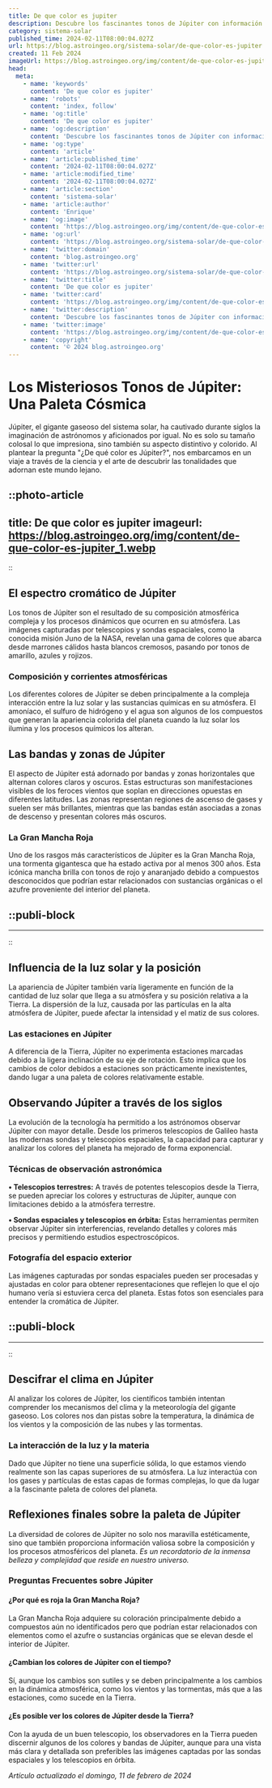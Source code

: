 ```yaml
---
title: De que color es jupiter
description: Descubre los fascinantes tonos de Júpiter con información detallada sobre su composición y las maravillas de su atmósfera gigante.
category: sistema-solar
published_time: 2024-02-11T08:00:04.027Z
url: https://blog.astroingeo.org/sistema-solar/de-que-color-es-jupiter
created: 11 Feb 2024
imageUrl: https://blog.astroingeo.org/img/content/de-que-color-es-jupiter_1.webp
head:
  meta:
    - name: 'keywords'
      content: 'De que color es jupiter'
    - name: 'robots'
      content: 'index, follow'
    - name: 'og:title'
      content: 'De que color es jupiter'
    - name: 'og:description'
      content: 'Descubre los fascinantes tonos de Júpiter con información detallada sobre su composición y las maravillas de su atmósfera gigante.'
    - name: 'og:type'
      content: 'article'
    - name: 'article:published_time'
      content: '2024-02-11T08:00:04.027Z'
    - name: 'article:modified_time'
      content: '2024-02-11T08:00:04.027Z'
    - name: 'article:section'
      content: 'sistema-solar'
    - name: 'article:author'
      content: 'Enrique'
    - name: 'og:image'
      content: 'https://blog.astroingeo.org/img/content/de-que-color-es-jupiter_1.webp'
    - name: 'og:url'
      content: 'https://blog.astroingeo.org/sistema-solar/de-que-color-es-jupiter'
    - name: 'twitter:domain'
      content: 'blog.astroingeo.org'
    - name: 'twitter:url'
      content: 'https://blog.astroingeo.org/sistema-solar/de-que-color-es-jupiter'
    - name: 'twitter:title'
      content: 'De que color es jupiter'
    - name: 'twitter:card'
      content: 'https://blog.astroingeo.org/img/content/de-que-color-es-jupiter_1.webp'
    - name: 'twitter:description'
      content: 'Descubre los fascinantes tonos de Júpiter con información detallada sobre su composición y las maravillas de su atmósfera gigante.'
    - name: 'twitter:image'
      content: 'https://blog.astroingeo.org/img/content/de-que-color-es-jupiter_1.webp'
    - name: 'copyright'
      content: '© 2024 blog.astroingeo.org'
---
```

# Los Misteriosos Tonos de Júpiter: Una Paleta Cósmica

Júpiter, el gigante gaseoso del sistema solar, ha cautivado durante siglos la imaginación de astrónomos y aficionados por igual. No es solo su tamaño colosal lo que impresiona, sino también su aspecto distintivo y colorido. Al plantear la pregunta "¿De qué color es Júpiter?", nos embarcamos en un viaje a través de la ciencia y el arte de descubrir las tonalidades que adornan este mundo lejano.


::photo-article
---
title: De que color es jupiter
imageurl: https://blog.astroingeo.org/img/content/de-que-color-es-jupiter_1.webp
---
::


## El espectro cromático de Júpiter

Los tonos de Júpiter son el resultado de su composición atmosférica compleja y los procesos dinámicos que ocurren en su atmósfera. Las imágenes capturadas por telescopios y sondas espaciales, como la conocida misión Juno de la NASA, revelan una gama de colores que abarca desde marrones cálidos hasta blancos cremosos, pasando por tonos de amarillo, azules y rojizos.

### Composición y corrientes atmosféricas

Los diferentes colores de Júpiter se deben principalmente a la compleja interacción entre la luz solar y las sustancias químicas en su atmósfera. El amoníaco, el sulfuro de hidrógeno y el agua son algunos de los compuestos que generan la apariencia colorida del planeta cuando la luz solar los ilumina y los procesos químicos los alteran.

## Las bandas y zonas de Júpiter

El aspecto de Júpiter está adornado por bandas y zonas horizontales que alternan colores claros y oscuros. Estas estructuras son manifestaciones visibles de los feroces vientos que soplan en direcciones opuestas en diferentes latitudes. Las zonas representan regiones de ascenso de gases y suelen ser más brillantes, mientras que las bandas están asociadas a zonas de descenso y presentan colores más oscuros.

### La Gran Mancha Roja

Uno de los rasgos más característicos de Júpiter es la Gran Mancha Roja, una tormenta gigantesca que ha estado activa por al menos 300 años. Esta icónica mancha brilla con tonos de rojo y anaranjado debido a compuestos desconocidos que podrían estar relacionados con sustancias orgánicas o el azufre proveniente del interior del planeta.


  ::publi-block
  ---
  ---
  ::
  
  
## Influencia de la luz solar y la posición

La apariencia de Júpiter también varía ligeramente en función de la cantidad de luz solar que llega a su atmósfera y su posición relativa a la Tierra. La dispersión de la luz, causada por las partículas en la alta atmósfera de Júpiter, puede afectar la intensidad y el matiz de sus colores.

### Las estaciones en Júpiter

A diferencia de la Tierra, Júpiter no experimenta estaciones marcadas debido a la ligera inclinación de su eje de rotación. Esto implica que los cambios de color debidos a estaciones son prácticamente inexistentes, dando lugar a una paleta de colores relativamente estable.

## Observando Júpiter a través de los siglos

La evolución de la tecnología ha permitido a los astrónomos observar Júpiter con mayor detalle. Desde los primeros telescopios de Galileo hasta las modernas sondas y telescopios espaciales, la capacidad para capturar y analizar los colores del planeta ha mejorado de forma exponencial.

### Técnicas de observación astronómica

**• Telescopios terrestres:** A través de potentes telescopios desde la Tierra, se pueden apreciar los colores y estructuras de Júpiter, aunque con limitaciones debido a la atmósfera terrestre.

**• Sondas espaciales y telescopios en órbita:** Estas herramientas permiten observar Júpiter sin interferencias, revelando detalles y colores más precisos y permitiendo estudios espectroscópicos.

### Fotografía del espacio exterior

Las imágenes capturadas por sondas espaciales pueden ser procesadas y ajustadas en color para obtener representaciones que reflejen lo que el ojo humano vería si estuviera cerca del planeta. Estas fotos son esenciales para entender la cromática de Júpiter.


  ::publi-block
  ---
  ---
  ::
  
  
## Descifrar el clima en Júpiter

Al analizar los colores de Júpiter, los científicos también intentan comprender los mecanismos del clima y la meteorología del gigante gaseoso. Los colores nos dan pistas sobre la temperatura, la dinámica de los vientos y la composición de las nubes y las tormentas.

### La interacción de la luz y la materia

Dado que Júpiter no tiene una superficie sólida, lo que estamos viendo realmente son las capas superiores de su atmósfera. La luz interactúa con los gases y partículas de estas capas de formas complejas, lo que da lugar a la fascinante paleta de colores del planeta.

## Reflexiones finales sobre la paleta de Júpiter

La diversidad de colores de Júpiter no solo nos maravilla estéticamente, sino que también proporciona información valiosa sobre la composición y los procesos atmosféricos del planeta. *Es un recordatorio de la inmensa belleza y complejidad que reside en nuestro universo.*

### Preguntas Frecuentes sobre Júpiter

#### ¿Por qué es roja la Gran Mancha Roja?

La Gran Mancha Roja adquiere su coloración principalmente debido a compuestos aún no identificados pero que podrían estar relacionados con elementos como el azufre o sustancias orgánicas que se elevan desde el interior de Júpiter.

#### ¿Cambian los colores de Júpiter con el tiempo?

Sí, aunque los cambios son sutiles y se deben principalmente a los cambios en la dinámica atmosférica, como los vientos y las tormentas, más que a las estaciones, como sucede en la Tierra.

#### ¿Es posible ver los colores de Júpiter desde la Tierra?

Con la ayuda de un buen telescopio, los observadores en la Tierra pueden discernir algunos de los colores y bandas de Júpiter, aunque para una vista más clara y detallada son preferibles las imágenes captadas por las sondas espaciales y los telescopios en órbita.

_Artículo actualizado el domingo, 11 de febrero de 2024_
